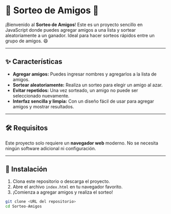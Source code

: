 # 🎉 Sorteo de Amigos 🎉

¡Bienvenido al **Sorteo de Amigos**! Este es un proyecto sencillo en JavaScript donde puedes agregar amigos a una lista y sortear aleatoriamente a un ganador. Ideal para hacer sorteos rápidos entre un grupo de amigos. 😄

---

## ✨ Características

- **Agregar amigos:** Puedes ingresar nombres y agregarlos a la lista de amigos.
- **Sortear aleatoriamente:** Realiza un sorteo para elegir un amigo al azar.
- **Evitar repetidos:** Una vez sorteado, un amigo no puede ser seleccionado nuevamente.
- **Interfaz sencilla y limpia:** Con un diseño fácil de usar para agregar amigos y mostrar resultados.

---

## 🛠 Requisitos

Este proyecto solo requiere un **navegador web** moderno. No se necesita ningún software adicional ni configuración.

---

## 🚀 Instalación

1. Clona este repositorio o descarga el proyecto.
2. Abre el archivo `index.html` en tu navegador favorito.
3. ¡Comienza a agregar amigos y realiza el sorteo!

```bash
git clone <URL del repositorio>
cd Sorteo-Amigos
